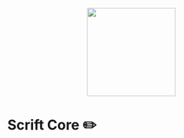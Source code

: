 <p align="center"><img width="180" src="https://raw.githubusercontent.com/scriftproject/assets/main/SVG/Logo_core.svg"></p>

# Scrift Core ✏️
